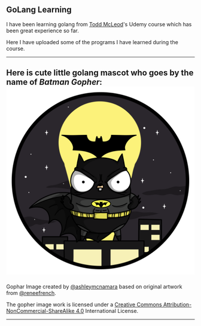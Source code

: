 ## GoLang Learning

I have been learning golang from [Todd McLeod](https://www.linkedin.com/in/tamcleod/)'s Udemy course which has been great experience so far.

Here I have uploaded some of the programs I have learned during the course.

---
Here is cute little golang mascot  who goes by the name of *Batman Gopher*: 
![Golang Gopher](BATMAN_GOPHER.png)
---
Gophar Image created by [@ashleymcnamara](https://twitter.com/ashleymcnamara?ref_src=twsrc%5Egoogle%7Ctwcamp%5Eserp%7Ctwgr%5Eauthor) based on original artwork from [@reneefrench](https://twitter.com/reneefrench?ref_src=twsrc%5Egoogle%7Ctwcamp%5Eserp%7Ctwgr%5Eauthor).

The gopher image work is licensed under a [Creative Commons Attribution-NonCommercial-ShareAlike 4.0](https://creativecommons.org/licenses/by-nc-sa/4.0/) International License.

---